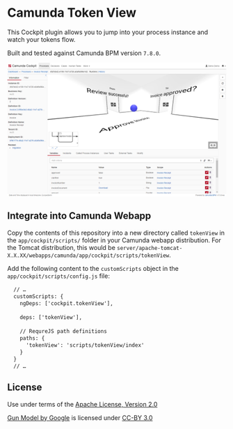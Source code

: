 Camunda Token View
=================================

This Cockpit plugin allows you to jump into your process instance and watch your tokens flow.

Built and tested against Camunda BPM version `7.8.0`.

![Screenshot](screenshot.png)


Integrate into Camunda Webapp
-----------------------------

Copy the contents of this repository into a new directory called `tokenView` in the `app/cockpit/scripts/` folder in your Camunda webapp distribution. For the Tomcat distribution, this would be `server/apache-tomcat-X.X.XX/webapps/camunda/app/cockpit/scripts/tokenView`.

Add the following content to the `customScripts` object in the `app/cockpit/scripts/config.js` file:

```
  // …
  customScripts: {
    ngDeps: ['cockpit.tokenView'],

    deps: ['tokenView'],

    // RequreJS path definitions
    paths: {
      'tokenView': 'scripts/tokenView/index'
    }
  }
  // …
```

License
-------

Use under terms of the [Apache License, Version 2.0](http://www.apache.org/licenses/LICENSE-2.0)

[Gun Model by Google](https://poly.google.com/view/aLbeOSoOpXN) is licensed under [CC-BY 3.0](https://support.google.com/poly/answer/7418679)
